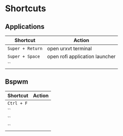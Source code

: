 # Shortcuts


## Applications

| Shortcut|Action|
|-|-|
|`Super + Return`|open urxvt terminal|
|`Super + Space`|open rofi application launcher|
|``||

## Bspwm

| Shortcut|Action|
|-|-|
|`Ctrl + F`||
|``||
|``||
|``||
